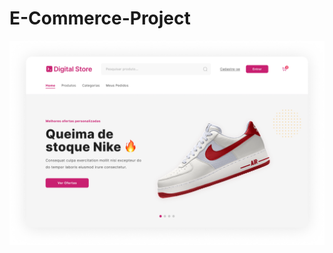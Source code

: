 # E-Commerce-Project

![Image alt](https://github.com/Angr-i/E-Commerce-Project/blob/main/img/homepage.png)

